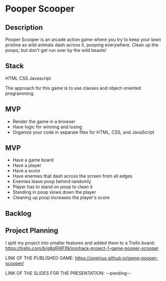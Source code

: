 # Pooper Scooper

## Description

Pooper Scooper is an arcade action game where you try to keep your lawn pristine as wild animals dash across it, pooping everywhere. Clean up the poops, but don't get run over by the wild beasts!

## Stack

HTML
CSS
Javascript

The approach for this game is to use classes and object-oriented programming.

## MVP

- Render the game in a browser
- Have logic for winning and losing
- Organize your code in separate files for HTML, CSS, and JavaScript

## MVP

- Have a game board
- Have a player
- Have a score
- Have enemies that dash across the screen from all edges
- Enemies leave poop behind randomly
- Player has to stand on poop to clean it
- Standing in poop slows down the player
- Cleaning up poop increases the player's score

## Backlog

## Project Planning

I split my project into smaller features and added them to a Trello board: https://trello.com/b/g8gRWFIN/ironhack-project-1-game-pooper-scooper

LINK OF THE PUBLISHED GAME: https://oneirius.github.io/game-pooper-scooper/

LINK OF THE SLIDES FOR THE PRESENTATION:  --pending--